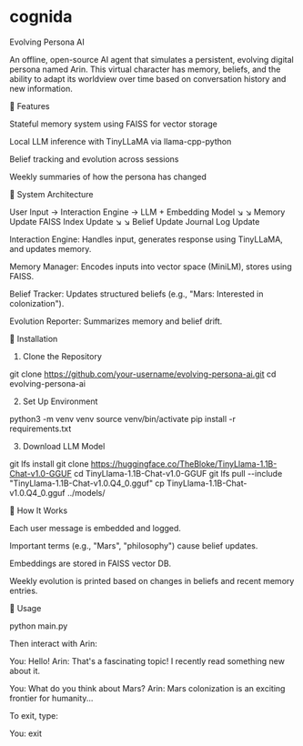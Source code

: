 # cognida
Evolving Persona AI

An offline, open-source AI agent that simulates a persistent, evolving digital persona named Arin. This virtual character has memory, beliefs, and the ability to adapt its worldview over time based on conversation history and new information.

🚀 Features

Stateful memory system using FAISS for vector storage

Local LLM inference with TinyLLaMA via llama-cpp-python

Belief tracking and evolution across sessions

Weekly summaries of how the persona has changed

🧠 System Architecture

User Input → Interaction Engine → LLM + Embedding Model
           ↘                     ↘
          Memory Update       FAISS Index Update
           ↘                     ↘
        Belief Update       Journal Log Update


Interaction Engine: Handles input, generates response using TinyLLaMA, and updates memory.

Memory Manager: Encodes inputs into vector space (MiniLM), stores using FAISS.

Belief Tracker: Updates structured beliefs (e.g., "Mars: Interested in colonization").

Evolution Reporter: Summarizes memory and belief drift.

🧩 Installation

1. Clone the Repository

git clone https://github.com/your-username/evolving-persona-ai.git
cd evolving-persona-ai

2. Set Up Environment

python3 -m venv venv
source venv/bin/activate
pip install -r requirements.txt

3. Download LLM Model

git lfs install
git clone https://huggingface.co/TheBloke/TinyLlama-1.1B-Chat-v1.0-GGUF
cd TinyLlama-1.1B-Chat-v1.0-GGUF
git lfs pull --include "TinyLlama-1.1B-Chat-v1.0.Q4_0.gguf"
cp TinyLlama-1.1B-Chat-v1.0.Q4_0.gguf ../models/

💬 How It Works

Each user message is embedded and logged.

Important terms (e.g., "Mars", "philosophy") cause belief updates.

Embeddings are stored in FAISS vector DB.

Weekly evolution is printed based on changes in beliefs and recent memory entries.

📄 Usage

python main.py

Then interact with Arin:

You: Hello!
Arin: That's a fascinating topic! I recently read something new about it.

You: What do you think about Mars?
Arin: Mars colonization is an exciting frontier for humanity...

To exit, type:

You: exit

